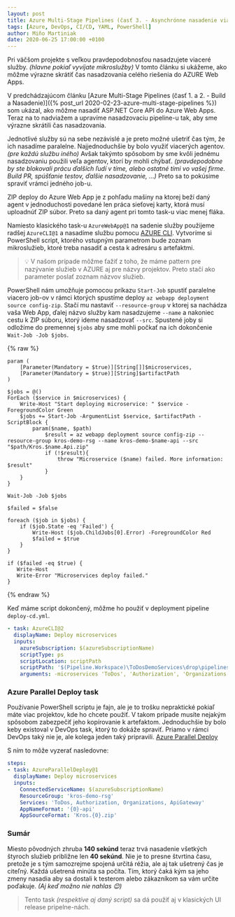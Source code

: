 ```yaml
---
layout: post
title: Azure Multi-Stage Pipelines (časť 3. - Asynchrónne nasadenie viacerých služieb)
tags: [Azure, DevOps, CI/CD, YAML, PowerShell]
author: Miňo Martiniak
date: 2020-06-25 17:00:00 +0100
---
```


Pri väčšom projekte s veľkou pravdepodobnosťou nasadzujete viaceré služby. *(hlavne pokiaľ vyvíjate mikroslužby)* V tomto článku si ukážeme, ako môžme výrazne skrátiť čas nasadzovania celého riešenia do AZURE Web Apps.
<!-- excerpt -->

V predchádzajúcom článku [Azure Multi-Stage Pipelines (časť 1. a 2. - Build a Nasadenie)]({% post_url 2020-02-23-azure-multi-stage-pipelines %}) som ukázal, ako môžme nasadiť ASP.NET Core API do Azure Web Apps. Teraz na to nadviažem a upravíme nasadzovaciu pipeline-u tak, aby sme výrazne skrátili čas nasadzovania.

Jednotlivé služby sú na sebe nezávislé a je preto možné ušetriť čas tým, že ich nasadíme paralelne. Najjednoduchšie by bolo využiť viacerých agentov. *(pre každú službu iného)* Avšak takýmto spôsobom by sme kvôli jednému nasadzovaniu použili veľa agentov, ktorí by mohli chýbať. *(pravdepodobne by ste blokovali prácu ďalších ľudí v tíme, alebo ostatné tími vo vašej firme. Build PR, spúšťanie testov, ďalšie nasadzovanie, ...)* Preto sa to pokúsime spraviť vrámci jedného job-u.

ZIP deploy do Azure Web App je z pohľadu mašiny na ktorej beží daný agent v jednoduchosti povedané len práca sieťovej karty, ktorá musí uploadnúť ZIP súbor. Preto sa daný agent pri tomto task-u viac menej fláka.

Namiesto klasického task-u `AzureWebApp@1` na sadenie služby použijeme radšej `AzureCLI@1` a nasadíme službu pomocu [AZURE CLI](https://docs.microsoft.com/en-us/cli/azure/webapp/deployment/source?view=azure-cli-latest#az-webapp-deployment-source-config-zip). Vytvoríme si PowerShell script, ktorého vstupným parametrom bude zoznam mikroslužieb, ktoré treba nasadiť a cesta k adresáru s artefaktmi.

>💡 V našom prípade môžme ťažiť z toho, že máme pattern pre nazývanie služieb v AZURE aj pre názvy projektov. Preto stačí ako parameter poslať zoznam názvov služieb.

PowerShell nám umožňuje pomocou príkazu `Start-Job` spustiť paralelne viacero job-ov v rámci ktorých spustíme deploy `az webapp deployment source config-zip`. Stačí mu nastaviť `--resource-group` v ktorej sa nachádza vaša Web App, ďalej názvo služby kam nasadzujeme `--name` a nakoniec cestu k ZIP súboru, ktorý ideme nasadzovať `--src`. Spustené joby si odložíme do premennej `$jobs` aby sme mohli počkať na ich dokončenie `Wait-Job -Job $jobs`.

{% raw %}

```pwsh
param (
    [Parameter(Mandatory = $true)][String[]]$microservices,
    [Parameter(Mandatory = $true)][String]$artifactPath
)

$jobs = @()
ForEach ($service in $microservices) {
    Write-Host "Start deploying microservice: " $service -ForegroundColor Green
    $jobs += Start-Job -ArgumentList $service, $artifactPath -ScriptBlock {
        param($name, $path)
            $result = az webapp deployment source config-zip --resource-group kros-demo-rsg --name kros-demo-$name-api --src "$path/Kros.$name.Api.zip"
            if (!$result){
                throw "Microservice ($name) failed. More information: $result"
            }
    }
}

Wait-Job -Job $jobs

$failed = $false

foreach ($job in $jobs) {
    if ($job.State -eq 'Failed') {
        Write-Host ($job.ChildJobs[0].Error) -ForegroundColor Red
        $failed = $true
    }
}

if ($failed -eq $true) {
   Write-Host
   Write-Error "Microservices deploy failed."
}
```

{% endraw %}

Keď máme script dokončený, môžme ho použiť v deployment pipeline `deploy-cd.yml`.

```yaml
- task: AzureCLI@2
  displayName: Deploy microservices
  inputs:
    azureSubscription: $(azureSubscriptionName)
    scriptType: ps
    scriptLocation: scriptPath
    scriptPath: '$(Pipeline.Workspace)\ToDosDemoServices\drop\pipelines\Deploy-Async.ps1'
    arguments: -microservices 'ToDos', 'Authorization', 'Organizations', 'ApiGateway' -artifactPath '$(Pipeline.Workspace)\ToDosDemoServices\drop\'
```

### Azure Parallel Deploy task

Používanie PowerShell scriptu je fajn, ale je to trošku nepraktické pokiaľ máte viac projektov, kde ho chcete použiť. V takom prípade musíte nejakým spôsobom zabezpečiť jeho kopírovanie k artefaktom. Jednoduchšie by bolo keby existoval v DevOps task, ktorý to dokáže spraviť. Priamo v rámci DevOps taký nie je, ale kolega jeden taký pripravili. [Azure Parallel Deploy](https://marketplace.visualstudio.com/items?itemName=stano-petko.azure-parallel-deploy)

S ním to môže vyzerať nasledovne:

```yaml
steps:
- task: AzureParallelDeploy@1
  displayName: Deploy microservices
  inputs:
    ConnectedServiceName: $(azureSubscriptionName)
    ResourceGroup: 'kros-demo-rsg'
    Services: 'ToDos, Authorization, Organizations, ApiGateway'
    AppNameFormat: '{0}-api'
    AppSourceFormat: 'Kros.{0}.zip'
````

### Sumár

Miesto pôvodných zhruba **140 sekúnd** teraz trvá nasadenie všetkých štyroch služieb približne len **40 sekúnd**. Nie je to presne štvrtina času, pretože je s tým samozrejme spojená určitá réžia, ale aj tak ušetrený čas je citeľný. Každá ušetrená minúta sa počíta. Tím, ktorý čaká kým sa jeho zmeny nasadia aby sa dostali k testerom alebo zákazníkom sa vám určite poďakuje. *(Aj keď možno nie nahlas 😊)*

> Tento task *(respektíve aj daný script)* sa dá použiť aj v klasických UI release pripelne-nách.